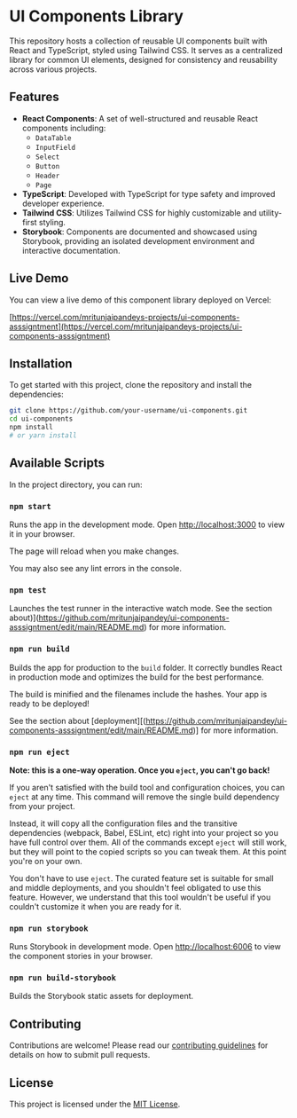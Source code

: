 # UI Components Library

This repository hosts a collection of reusable UI components built with React and TypeScript, styled using Tailwind CSS. It serves as a centralized library for common UI elements, designed for consistency and reusability across various projects.

## Features

*   **React Components**: A set of well-structured and reusable React components including:
    *   `DataTable`
    *   `InputField`
    *   `Select`
    *   `Button`
    *   `Header`
    *   `Page`
*   **TypeScript**: Developed with TypeScript for type safety and improved developer experience.
*   **Tailwind CSS**: Utilizes Tailwind CSS for highly customizable and utility-first styling.
*   **Storybook**: Components are documented and showcased using Storybook, providing an isolated development environment and interactive documentation.

## Live Demo

You can view a live demo of this component library deployed on Vercel:

[https://vercel.com/mritunjaipandeys-projects/ui-components-asssigntment](https://vercel.com/mritunjaipandeys-projects/ui-components-asssigntment)

## Installation

To get started with this project, clone the repository and install the dependencies:

```bash
git clone https://github.com/your-username/ui-components.git
cd ui-components
npm install
# or yarn install
```

## Available Scripts

In the project directory, you can run:

### `npm start`

Runs the app in the development mode.
Open [http://localhost:3000](http://localhost:3000) to view it in your browser.

The page will reload when you make changes.

You may also see any lint errors in the console.

### `npm test`

Launches the test runner in the interactive watch mode.
See the section about)](https://github.com/mritunjaipandey/ui-components-asssigntment/edit/main/README.md) for more information.

### `npm run build`

Builds the app for production to the `build` folder.
It correctly bundles React in production mode and optimizes the build for the best performance.

The build is minified and the filenames include the hashes.
Your app is ready to be deployed!

See the section about [deployment][(https://github.com/mritunjaipandey/ui-components-asssigntment/edit/main/README.md)] for more information.

### `npm run eject`

**Note: this is a one-way operation. Once you `eject`, you can't go back!**

If you aren't satisfied with the build tool and configuration choices, you can `eject` at any time. This command will remove the single build dependency from your project.

Instead, it will copy all the configuration files and the transitive dependencies (webpack, Babel, ESLint, etc) right into your project so you have full control over them. All of the commands except `eject` will still work, but they will point to the copied scripts so you can tweak them. At this point you're on your own.

You don't have to use `eject`. The curated feature set is suitable for small and middle deployments, and you shouldn't feel obligated to use this feature. However, we understand that this tool wouldn't be useful if you couldn't customize it when you are ready for it.

### `npm run storybook`

Runs Storybook in development mode.
Open [http://localhost:6006](http://localhost:6006) to view the component stories in your browser.

### `npm run build-storybook`

Builds the Storybook static assets for deployment.

## Contributing

Contributions are welcome! Please read our [contributing guidelines](CONTRIBUTING.md) for details on how to submit pull requests.

## License

This project is licensed under the [MIT License](LICENSE).
